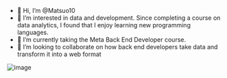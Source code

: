 - 👋 Hi, I’m @Matsuo10
- 👀 I’m interested in data and development. Since completing a course on data analytics, I found that I enjoy learning new programming languages. 
- 🌱 I’m currently taking the Meta Back End Developer course. 
- 💞️ I’m looking to collaborate on how back end developers take data and transform it into a web format


<!---
Matsuo10/Matsuo10 is a ✨ special ✨ repository because its `README.md` (this file) appears on your GitHub profile.
You can click the Preview link to take a look at your changes.
--->


![image](https://user-images.githubusercontent.com/105255428/183998640-9eb4aadd-1508-4ab4-a13d-81f558207559.png)
